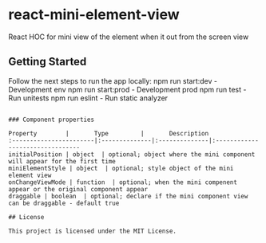 # react-mini-element-view
React HOC for mini view of the element when it out from the screen view

## Getting Started

Follow the next steps to run the app locally:
npm run start:dev - Development env
npm run start:prod - Development prod
npm run test - Run unitests 
npm run eslint - Run static analyzer 

```

### Component properties

Property        |       Type         |       Description
:-----------------------|:--------------|:--------------|:--------------------------------
initialPosition | object  | optional; object where the mini component will appear for the first time
miniElementStyle | object  | optional; style object of the mini element view
onChangeViewMode | function  | optional; when the mini compenent appear or the original component appear
draggable | boolean  | optional; declare if the mini component view can be draggable - default true

## License

This project is licensed under the MIT License.